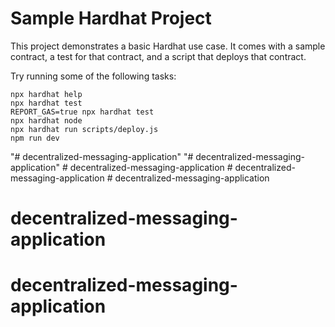 # Sample Hardhat Project

This project demonstrates a basic Hardhat use case. It comes with a sample contract, a test for that contract, and a script that deploys that contract.

Try running some of the following tasks:

```shell
npx hardhat help
npx hardhat test
REPORT_GAS=true npx hardhat test
npx hardhat node
npx hardhat run scripts/deploy.js
npm run dev        
```
"# decentralized-messaging-application" 
"# decentralized-messaging-application" 
#   d e c e n t r a l i z e d - m e s s a g i n g - a p p l i c a t i o n  
 #   d e c e n t r a l i z e d - m e s s a g i n g - a p p l i c a t i o n  
 # decentralized-messaging-application
# decentralized-messaging-application
# decentralized-messaging-application
